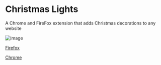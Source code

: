 # Christmas Lights

A Chrome and FireFox extension that adds Christmas decorations to any website 

![image](https://github.com/dtgreene/christmas-decorations-extension/assets/24302976/12df00d8-2d6a-4e2c-91b0-a00df7311504)

[Firefox](https://addons.mozilla.org/en-US/firefox/addon/bepis-christmas-decorations/)

[Chrome](https://chrome.google.com/webstore/detail/christmas-decorations/nncenhlenlllhfbbmfcdgaggfhfjlllf)
